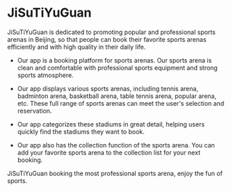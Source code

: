 # JiSuTiYuGuan

JiSuTiYuGuan is dedicated to promoting popular and professional sports arenas in Beijing, so that people can book their favorite sports arenas efficiently and with high quality in their daily life.

- Our app is a booking platform for sports arenas. Our sports arena is clean and comfortable with professional sports equipment and strong sports atmosphere.

- Our app displays various sports arenas, including tennis arena, badminton arena, basketball arena, table tennis arena, popular arena, etc. These full range of sports arenas can meet the user's selection and reservation.

- Our app categorizes these stadiums in great detail, helping users quickly find the stadiums they want to book.

- Our app also has the collection function of the sports arena. You can add your favorite sports arena to the collection list for your next booking.

JiSuTiYuGuan booking the most professional sports arena, enjoy the fun of sports.


